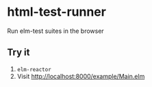 # html-test-runner
Run elm-test suites in the browser

## Try it

1. `elm-reactor`
2. Visit [http://localhost:8000/example/Main.elm](http://localhost:8000/Main.elm)
